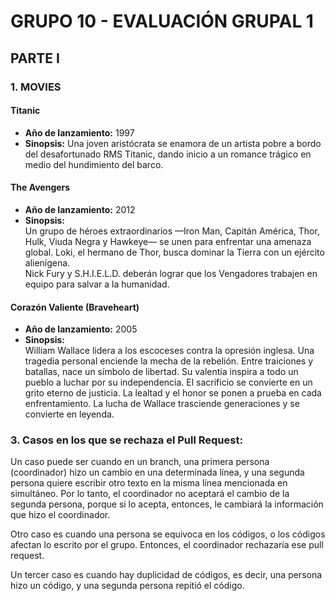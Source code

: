 # GRUPO 10 - EVALUACIÓN GRUPAL 1

## PARTE I

### 1. MOVIES

#### Titanic 
- **Año de lanzamiento:** 1997 
- **Sinopsis:**   Una joven aristócrata se enamora de un artista pobre a bordo del desafortunado RMS Titanic, dando inicio a un romance trágico en medio del hundimiento del barco.

#### The Avengers
- **Año de lanzamiento:** 2012  
- **Sinopsis:**  
Un grupo de héroes extraordinarios —Iron Man, Capitán América, Thor, Hulk, Viuda Negra y Hawkeye— se unen para enfrentar una amenaza global. Loki, el hermano de Thor, busca dominar la Tierra con un ejército alienígena.  
Nick Fury y S.H.I.E.L.D. deberán lograr que los Vengadores trabajen en equipo para salvar a la humanidad.

#### Corazón Valiente (Braveheart)
- **Año de lanzamiento:** 2005
- **Sinopsis:**  
William Wallace lidera a los escoceses contra la opresión inglesa. Una tragedia personal enciende la mecha de la rebelión. Entre traiciones y batallas, nace un símbolo de libertad. Su valentía inspira a todo un pueblo a luchar por su independencia. El sacrificio se convierte en un grito eterno de justicia. La lealtad y el honor se ponen a prueba en cada enfrentamiento. La lucha de Wallace trasciende generaciones y se convierte en leyenda.



### 3. Casos en los que se rechaza el Pull Request:
Un caso puede ser cuando en un branch, una primera persona (coordinador) hizo un cambio en una determinada línea, y una segunda persona quiere escribir otro texto en la misma línea mencionada en simultáneo. Por lo tanto, el coordinador no aceptará el cambio de la segunda persona, porque si lo acepta, entonces, le cambiará la información que hizo el coordinador.

Otro caso es cuando una persona se equivoca en los códigos, o los códigos afectan lo escrito por el grupo. Entonces, el coordinador rechazaría ese pull request.

Un tercer caso es cuando hay duplicidad de códigos, es decir, una persona hizo un código, y una segunda persona repitió el código.
